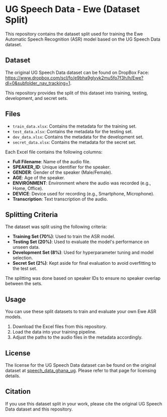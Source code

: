 # UG Speech Data - Ewe (Dataset Split)

This repository contains the dataset split used for training the Ewe Automatic Speech Recognition (ASR) model based on the UG Speech Data dataset.

## Dataset

The original UG Speech Data dataset can be found on DropBox Face: https://www.dropbox.com/scl/fo/e9bha9glyvk2mu5fo7f3h/h/Ewe?dl=0&subfolder_nav_tracking=1.

This repository provides the split of this dataset into training, testing, development, and secret sets.

## Files

- `train_data.xlsx`: Contains the metadata for the training set.
- `test_data.xlsx`: Contains the metadata for the testing set.
- `dev_data.xlsx`: Contains the metadata for the development set.
- `secret_data.xlsx`: Contains the metadata for the secret set.

Each Excel file contains the following columns:

- **Full Filename**: Name of the audio file.
- **SPEAKER_ID**: Unique identifier for the speaker.
- **GENDER**: Gender of the speaker (Male/Female).
- **AGE**: Age of the speaker.
- **ENVIRONMENT**: Environment where the audio was recorded (e.g., Home, Office).
- **DEVICE**: Device used for recording (e.g., Smartphone, Microphone).
- **Transcription**: Text transcription of the audio.

## Splitting Criteria

The dataset was split using the following criteria:

- **Training Set (70%)**: Used to train the ASR model.
- **Testing Set (20%)**: Used to evaluate the model's performance on unseen data.
- **Development Set (8%)**: Used for hyperparameter tuning and model selection.
- **Secret Set (2%)**: Kept aside for final evaluation to avoid overfitting to the test set.

The splitting was done based on speaker IDs to ensure no speaker overlap between the sets.

## Usage

You can use these split datasets to train and evaluate your own Ewe ASR models.

1. Download the Excel files from this repository.
2. Load the data into your training pipeline.
3. Adjust the paths to the audio files in the metadata accordingly.

## License

The license for the UG Speech Data dataset can be found on the original dataset at [speech_data_ghana_ug](https://github.com/HCI-LAB-UGSPEECHDATA/speech_data_ghana_ug). Please refer to that page for licensing details.

## Citation

If you use this dataset split in your work, please cite the original UG Speech Data dataset and this repository.
